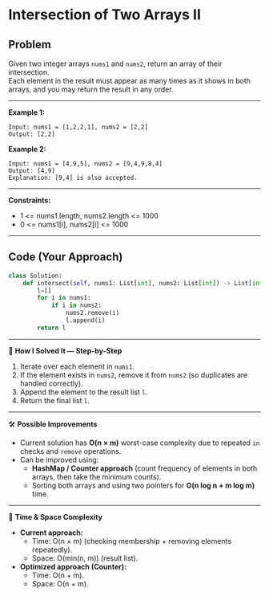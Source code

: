 # Intersection of Two Arrays II

## Problem  
Given two integer arrays `nums1` and `nums2`, return an array of their intersection.  
Each element in the result must appear as many times as it shows in both arrays, and you may return the result in any order.  

---

**Example 1:**  
```
Input: nums1 = [1,2,2,1], nums2 = [2,2]
Output: [2,2]
```

**Example 2:**  
```
Input: nums1 = [4,9,5], nums2 = [9,4,9,8,4]
Output: [4,9]
Explanation: [9,4] is also accepted.
```

---

**Constraints:**  
- 1 <= nums1.length, nums2.length <= 1000  
- 0 <= nums1[i], nums2[i] <= 1000  

---

## Code (Your Approach)
```python
class Solution:
    def intersect(self, nums1: List[int], nums2: List[int]) -> List[int]:
        l=[]
        for i in nums1:
            if i in nums2:
                nums2.remove(i)
                l.append(i)
        return l
```

---

🧩 **How I Solved It — Step-by-Step**  
1. Iterate over each element in `nums1`.  
2. If the element exists in `nums2`, remove it from `nums2` (so duplicates are handled correctly).  
3. Append the element to the result list `l`.  
4. Return the final list `l`.  

---

🛠️ **Possible Improvements**  
- Current solution has **O(n × m)** worst-case complexity due to repeated `in` checks and `remove` operations.  
- Can be improved using:  
  - **HashMap / Counter approach** (count frequency of elements in both arrays, then take the minimum counts).  
  - Sorting both arrays and using two pointers for **O(n log n + m log m)** time.  

---

🧠 **Time & Space Complexity**  
- **Current approach:**  
  - Time: O(n × m) (checking membership + removing elements repeatedly).  
  - Space: O(min(n, m)) (result list).  
- **Optimized approach (Counter):**  
  - Time: O(n + m).  
  - Space: O(n + m).  
